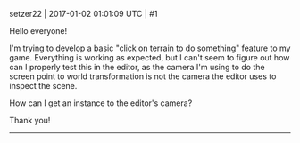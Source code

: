 setzer22 | 2017-01-02 01:01:09 UTC | #1

Hello everyone!

I'm trying to develop a basic "click on terrain to do something" feature to my game. Everything is working as expected, but I can't seem to figure out how can I properly test this in the editor, as the camera I'm using to do the screen point to world transformation is not the camera the editor uses to inspect the scene.

How can I get an instance to the editor's camera?

Thank you!

-------------------------

